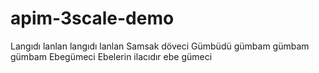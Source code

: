 # apim-3scale-demo
Langıdı lanlan langıdı lanlan Samsak döveci Gümbüdü gümbam gümbam gümbam Ebegümeci Ebelerin ilacıdır ebe gümeci
